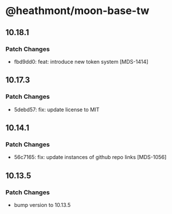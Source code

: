 # @heathmont/moon-base-tw

## 10.18.1

### Patch Changes

- fbd9dd0: feat: introduce new token system [MDS-1414]

## 10.17.3

### Patch Changes

- 5debd57: fix: update license to MIT

## 10.14.1

### Patch Changes

- 56c7165: fix: update instances of github repo links [MDS-1056]

## 10.13.5

### Patch Changes

- bump version to 10.13.5
